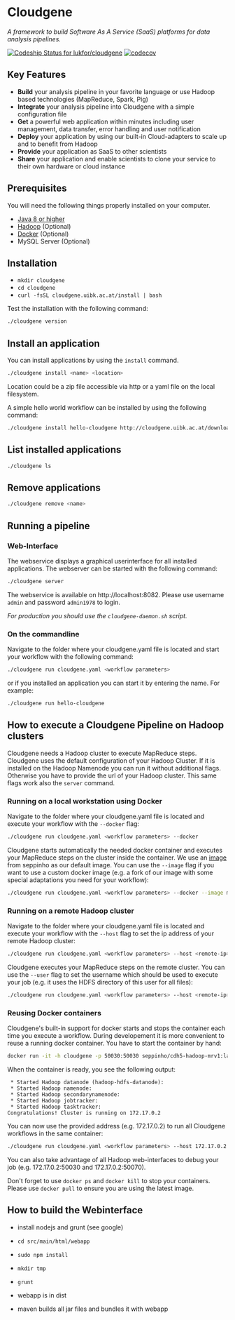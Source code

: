 Cloudgene
=========

*A framework to build Software As A Service (SaaS) platforms for data analysis pipelines.*

[ ![Codeship Status for lukfor/cloudgene](https://app.codeship.com/projects/2e592ca0-ba41-0134-daad-4e53c1da9345/status?branch=master)](https://app.codeship.com/projects/195236) [![codecov](https://codecov.io/gh/lukfor/cloudgene/branch/master/graph/badge.svg?token=b7fe2lDzlV)](https://codecov.io/gh/lukfor/cloudgene)

## Key Features

- **Build** your analysis pipeline in your favorite language or use Hadoop based technologies (MapReduce, Spark, Pig)
- **Integrate** your analysis pipeline into Cloudgene with a simple configuration file
- **Get** a powerful web application within minutes including user management, data transfer, error handling and user notification  
- **Deploy** your application by using our built-in Cloud-adapters to scale up and to benefit from Hadoop
- **Provide** your application as SaaS to other scientists
- **Share** your application and enable scientists to clone your service to their own hardware or cloud instance

## Prerequisites

You will need the following things properly installed on your computer.

* [Java 8 or higher](http://www.oracle.com/technetwork/java/javase/downloads/jdk8-downloads-2133151.html)
* [Hadoop](http://hadoop.apache.org/) (Optional)
* [Docker](https://www.docker.com/) (Optional)
* MySQL Server (Optional)


## Installation

* `mkdir cloudgene`
* `cd cloudgene`
* `curl -fsSL cloudgene.uibk.ac.at/install | bash`

Test the installation with the following command:

```sh
./cloudgene version
```


## Install an application

You can install applications by using the `install` command.

```sh
./cloudgene install <name> <location> 
```
Location could be a zip file accessible via http or a yaml file on the local filesystem.

A simple hello world workflow can be installed by using the following command:

```sh
./cloudgene install hello-cloudgene http://cloudgene.uibk.ac.at/downloads/hello-cloudgene
```


## List installed applications

```sh
./cloudgene ls
```

## Remove applications

```sh
./cloudgene remove <name>
```

## Running a pipeline

### Web-Interface

The webservice displays a graphical userinterface for all installed applications. The webserver can be started with the following command:

```sh
./cloudgene server
```
The webservice is available on http://localhost:8082. Please use username `admin` and password `admin1978` to login.

*For production you should use the `cloudgene-daemon.sh` script.*


### On the commandline

Navigate to the folder where your cloudgene.yaml file is located and start your workflow with the following command:

```sh
./cloudgene run cloudgene.yaml <workflow parameters>
```
or if you installed an application you can start it by entering the name. For example:

```sh
./cloudgene run hello-cloudgene
```

## How to execute a Cloudgene Pipeline on Hadoop clusters

Cloudgene needs a Hadoop cluster to execute MapReduce steps. Cloudgene uses the default configuration of your Hadoop Cluster. If it is installed on the Hadoop Namenode you can run it without additional flags. Otherwise you have to provide the url of your Hadoop cluster. This same flags work also the `server` command.

### Running on a local workstation using Docker

Navigate to the folder where your cloudgene.yaml file is located and execute your workflow with the `--docker` flag:

```sh
./cloudgene run cloudgene.yaml <workflow parameters> --docker
```

Cloudgene starts automatically the needed docker container and executes your MapReduce steps on the cluster inside the container. We use an [image](https://github.com/seppinho/cdh5-hadoop-mrv1) from seppinho as our default image. You can use the `--image` flag if you want to use a custom docker image (e.g. a fork of our image with some special adaptations you need for your workflow):

```sh
./cloudgene run cloudgene.yaml <workflow parameters> --docker --image myuser/my-image
```


### Running on a remote Hadoop cluster

Navigate to the folder where your cloudgene.yaml file is located and execute your workflow with the `--host` flag to set the ip address of your remote Hadoop cluster:

```sh
./cloudgene run cloudgene.yaml <workflow parameters> --host <remote-ip>
```

Cloudgene executes your MapReduce steps on the remote cluster. You can use the `--user` flag to set the username which should be used to execute your job (e.g. it uses the HDFS directory of this user for all files):

```sh
./cloudgene run cloudgene.yaml <workflow parameters> --host <remote-ip> --user <remote-user>
```

### Reusing Docker containers

Cloudgene's built-in support for docker starts and stops the container each time you execute a workflow. During developement it is more convenient to reuse a running docker container. You have to start the container by hand:

```sh
docker run -it -h cloudgene -p 50030:50030 seppinho/cdh5-hadoop-mrv1:latest run-hadoop-initial.sh
```
When the container is ready, you see the following output:

```
 * Started Hadoop datanode (hadoop-hdfs-datanode): 
 * Started Hadoop namenode: 
 * Started Hadoop secondarynamenode: 
 * Started Hadoop jobtracker: 
 * Started Hadoop tasktracker: 
Congratulations! Cluster is running on 172.17.0.2
```

You can now use the provided address (e.g. 172.17.0.2) to run all Cloudgene workflows in the same container:
```sh
./cloudgene run cloudgene.yaml <workflow parameters> --host 172.17.0.2
```

You can also take advantage of all Hadoop web-interfaces to debug your job (e.g. 172.17.0.2:50030 and 172.17.0.2:50070). 

Don't forget to use `docker ps` and `docker kill` to stop your containers. Please use `docker pull` to ensure you are using the latest image.


## How to build the Webinterface


- install nodejs and grunt (see google)

- ``cd src/main/html/webapp``

- ``sudo npm install``

- ``mkdir tmp``

- ``grunt``

- webapp is in dist

- maven builds all jar files and bundles it with webapp
